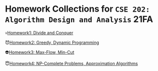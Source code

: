 # Homework Collections for `CSE 202: Algorithm Design and Analysis` 21FA

:skull:[Homework1: Divide and Conquer](CSE_202_Algorithms_Homework1.pdf)

:smiling_imp:[Homework2: Greedy, Dynamic Programming](CSE_202_Algorithms_Homework2.pdf)

:alien:[Homework3: Max-Flow, Min-Cut](CSE_202_Algorithms_Homework3.pdf)

:innocent:[Homework4: NP-Complete Problems, Approximation Algorithms](CSE_202_Algorithms_Homework4.pdf)
